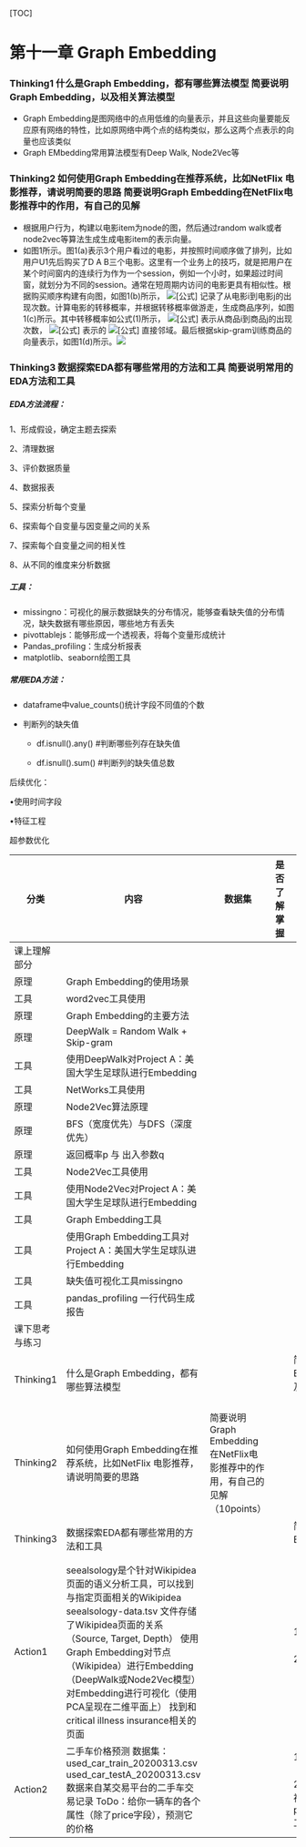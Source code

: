 [TOC]

# 第十一章 Graph Embedding

### Thinking1  什么是Graph Embedding，都有哪些算法模型      简要说明Graph  Embedding，以及相关算法模型  

* Graph  Embedding是图网络中的点用低维的向量表示，并且这些向量要能反应原有网络的特性，比如原网络中两个点的结构类似，那么这两个点表示的向量也应该类似
* Graph EMbedding常用算法模型有Deep Walk, Node2Vec等

### Thinking2  如何使用Graph  Embedding在推荐系统，比如NetFlix 电影推荐，请说明简要的思路  简要说明Graph  Embedding在NetFlix电影推荐中的作用，有自己的见解      

* 根据用户行为，构建以电影item为node的图，然后通过random walk或者node2vec等算法生成生成电影item的表示向量。
* 如图1所示。图1(a)表示3个用户看过的电影，并按照时间顺序做了排列，比如用户U1先后购买了D A B三个电影。这里有一个业务上的技巧，就是把用户在某个时间窗内的连续行为作为一个session，例如一个小时，如果超过时间窗，就划分为不同的session。通常在短周期内访问的电影更具有相似性。根据购买顺序构建有向图，如图1(b)所示， ![[公式]](https://www.zhihu.com/equation?tex=edge_%7Bij%7D) 记录了从电影i到电影j的出现次数。计算电影的转移概率，并根据转移概率做游走，生成商品序列，如图1(c)所示。其中转移概率如公式(1)所示， ![[公式]](https://www.zhihu.com/equation?tex=M_%7Bij%7D) 表示从商品i到商品j的出现次数， ![[公式]](https://www.zhihu.com/equation?tex=N_%7B%2B%7D%28v_i%29) 表示的 ![[公式]](https://www.zhihu.com/equation?tex=v_i) 直接邻域。最后根据skip-gram训练商品的向量表示，如图1(d)所示。![](https://github.com/zhouyusheng-coder/photocloud/tree/main/image/graphembedding2.jpg)

### Thinking3  数据探索EDA都有哪些常用的方法和工具      简要说明常用的EDA方法和工具

##### EDA方法流程：

1、形成假设，确定主题去探索

2、清理数据

3、评价数据质量

4、数据报表

5、探索分析每个变量

6、探索每个自变量与因变量之间的关系

7、探索每个自变量之间的相关性

8、从不同的维度来分析数据

##### 工具：

* missingno：可视化的展示数据缺失的分布情况，能够查看缺失值的分布情况，缺失数据有哪些原因，哪些地方有丢失
* pivottablejs：能够形成一个透视表，将每个变量形成统计
* Pandas_profiling：生成分析报表
* matplotlib、seaborn绘图工具

##### 常用EDA方法：

* dataframe中value_counts()统计字段不同值的个数

* 判断列的缺失值

  * df.isnull().any() #判断哪些列存在缺失值

  * df.isnull().sum() #判断列的缺失值总数

后续优化：

•使用时间字段

•特征工程

超参数优化



| 分类           | 内容                                                         | 数据集                                                       | 是否了解掌握 | 评阅点                                                       | GitHub代码 |
| -------------- | ------------------------------------------------------------ | ------------------------------------------------------------ | ------------ | ------------------------------------------------------------ | ---------- |
| 课上理解部分   |                                                              |                                                              |              |                                                              |            |
| 原理           | Graph Embedding的使用场景                                    |                                                              |              |                                                              |            |
| 工具           | word2vec工具使用                                             |                                                              |              |                                                              |            |
| 原理           | Graph Embedding的主要方法                                    |                                                              |              |                                                              |            |
| 原理           | DeepWalk = Random Walk + Skip-gram                           |                                                              |              |                                                              |            |
| 工具           | 使用DeepWalk对Project A：美国大学生足球队进行Embedding       |                                                              |              |                                                              |            |
| 工具           | NetWorks工具使用                                             |                                                              |              |                                                              |            |
| 原理           | Node2Vec算法原理                                             |                                                              |              |                                                              |            |
| 原理           | BFS（宽度优先）与DFS（深度优先）                             |                                                              |              |                                                              |            |
| 原理           | 返回概率p 与 出入参数q                                       |                                                              |              |                                                              |            |
| 工具           | Node2Vec工具使用                                             |                                                              |              |                                                              |            |
| 工具           | 使用Node2Vec对Project A：美国大学生足球队进行Embedding       |                                                              |              |                                                              |            |
| 工具           | Graph Embedding工具                                          |                                                              |              |                                                              |            |
| 工具           | 使用Graph  Embedding工具对Project A：美国大学生足球队进行Embedding |                                                              |              |                                                              |            |
| 工具           | 缺失值可视化工具missingno                                    |                                                              |              |                                                              |            |
| 工具           | pandas_profiling 一行代码生成报告                            |                                                              |              |                                                              |            |
| 课下思考与练习 |                                                              |                                                              |              |                                                              |            |
| Thinking1      | 什么是Graph Embedding，都有哪些算法模型                      |                                                              |              | 简要说名Graph  Embedding，以及相关算法模型（10points）       |            |
| Thinking2      | 如何使用Graph  Embedding在推荐系统，比如NetFlix 电影推荐，请说明简要的思路 | 简要说明Graph  Embedding在NetFlix电影推荐中的作用，有自己的见解（10points） |              |                                                              |            |
| Thinking3      | 数据探索EDA都有哪些常用的方法和工具                          |                                                              |              | 简要说明常用的EDA方法和工具（10points）                      |            |
| Action1        | seealsology是个针对Wikipidea页面的语义分析工具，可以找到与指定页面相关的Wikipidea     seealsology-data.tsv 文件存储了Wikipidea页面的关系（Source, Target, Depth）     使用Graph Embedding对节点（Wikipidea）进行Embedding（DeepWalk或Node2Vec模型）     对Embedding进行可视化（使用PCA呈现在二维平面上）     找到和critical illness insurance相关的页面 |                                                              |              | 1、完成代码（20points）     2、结果正确（20points）          |            |
| Action2        | 二手车价格预测     数据集：     used_car_train_20200313.csv     used_car_testA_20200313.csv     数据来自某交易平台的二手车交易记录     ToDo：给你一辆车的各个属性（除了price字段），预测它的价格 |                                                              |              | 1、数据探索EDA（20points）     2、使用缺失值可视化工具或pandas_profiling工具（10points） |            |